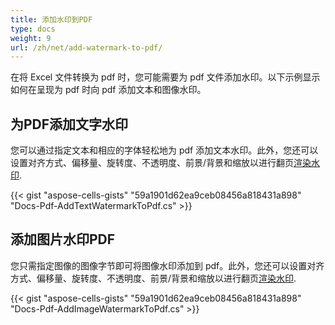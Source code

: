```yaml
---
title: 添加水印到PDF
type: docs
weight: 9
url: /zh/net/add-watermark-to-pdf/
---
```

在将 Excel 文件转换为 pdf 时，您可能需要为 pdf 文件添加水印。以下示例显示如何在呈现为 pdf 时向 pdf 添加文本和图像水印。

##   **为PDF添加文字水印**

您可以通过指定文本和相应的字体轻松地为 pdf 添加文本水印。此外，您还可以设置对齐方式、偏移量、旋转度、不透明度、前景/背景和缩放以进行翻页[渲染水印](https://reference.aspose.com/cells/net/aspose.cells.rendering/renderingwatermark/).

{{< gist "aspose-cells-gists" "59a1901d62ea9ceb08456a818431a898" "Docs-Pdf-AddTextWatermarkToPdf.cs" >}}

##  **添加图片水印PDF**

您只需指定图像的图像字节即可将图像水印添加到 pdf。此外，您还可以设置对齐方式、偏移量、旋转度、不透明度、前景/背景和缩放以进行翻页[渲染水印](https://reference.aspose.com/cells/net/aspose.cells.rendering/renderingwatermark/).

{{< gist "aspose-cells-gists" "59a1901d62ea9ceb08456a818431a898" "Docs-Pdf-AddImageWatermarkToPdf.cs" >}}

